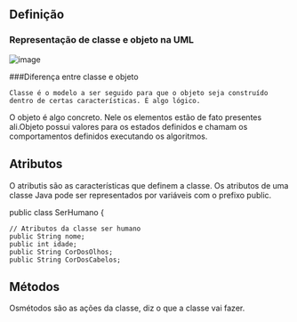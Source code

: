 ## Definição
 ### Representação de classe e objeto na UML
   ![image](https://user-images.githubusercontent.com/104461441/190533113-c956ce67-e1a7-4827-8975-fd0eeb7f069f.png)

 ###Diferença entre classe e objeto
 
    Classe é o modelo a ser seguido para que o objeto seja construído dentro de certas características. É algo lógico.
   O objeto é algo concreto. Nele os elementos estão de fato presentes ali.Objeto possui valores para os estados definidos 
   e chamam os comportamentos definidos executando os algoritmos.
   
## Atributos
  O atributis são as características que definem a classe.
  Os atributos de uma classe Java pode ser representados por variáveis com o prefixo public.
  
  public class SerHumano {
    
    // Atributos da classe ser humano
    public String nome;
    public int idade;
    public String CorDosOlhos;
    public String CorDosCabelos;
    
## Métodos
  Osmétodos são as ações da classe, diz o que a classe vai fazer.
